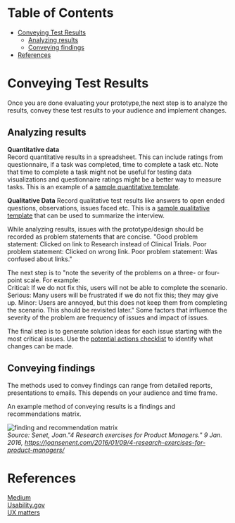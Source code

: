 # Table of Contents
  * [Conveying Test Results](#conveying-test-results)
	  * [Analyzing results](#analyzing-results)
	  * [Conveying findings](#conveying-findings)
  * [References](#references) 
 

# Conveying Test Results

Once you are done evaluating your prototype,the next step is to analyze the results, convey these test results to your audience and implement changes. 

## Analyzing results

**Quantitative data**  
Record quantitative results in a spreadsheet. This can include ratings from questionnaire, if a task was completed, time to complete a task etc. Note that time to complete a task might not be useful for testing data visualizations and questionnaire ratings might be a better way to measure tasks. 
This is an example of a 
[sample quantitative template](https://www.dropbox.com/s/33q07ixbsq8q2yc/User%20Session%20Analysis.xlsx?dl=0). 


**Qualitative Data**
Record qualitative test results like answers to open ended questions, observations, issues faced etc. This is a [sample qualitative template](https://www.dropbox.com/s/vjcr98eekljgp76/SummarySheet.pdf?dl=0) that can be used to summarize the interview.   

While analyzing results, issues with the prototype/design should be recorded as problem statements that are concise. 
"Good problem statement: Clicked on link to Research instead of Clinical Trials.
Poor problem statement: Clicked on wrong link.
Poor problem statement: Was confused about links."    


The next step is to "note the severity of the problems on a three- or four-point scale. For example:  
Critical:  If we do not fix this, users will not be able to complete the scenario.
Serious:  Many users will be frustrated if we do not fix this; they may give up.
Minor:  Users are annoyed, but this does not keep them from completing the scenario. This should be revisited later."
Some factors that influence the severity of the problem are frequency of issues and impact of issues.

The final step is to generate solution ideas for each issue starting with the most critical issues. Use the [potential actions checklist](./Checklist-of-potential-actions.md) to identify what changes can be made.   
 

## Conveying findings  
The methods used to convey findings can range from detailed reports, presentations to emails. This depends on your audience and time frame.   

An example method of conveying results is a findings and recommendations matrix.   

![finding and recommendation matrix](https://miniceonotes.files.wordpress.com/2016/01/user-research-findings-matrix.png)   
*Source: Senet, Joan."4 Research exercises for Product Managers." 9 Jan. 2016, https://joansenent.com/2016/01/09/4-research-exercises-for-product-managers/*


# References  
[Medium](https://medium.com/user-research/first-time-usability-analyzing-results-7eb748ede9eb)  
[Usability.gov](https://www.usability.gov/how-to-and-tools/methods/reporting-usability-test-results.html)  
[UX matters](https://www.uxmatters.com/mt/archives/2012/02/communicating-user-research-findings.php)  

